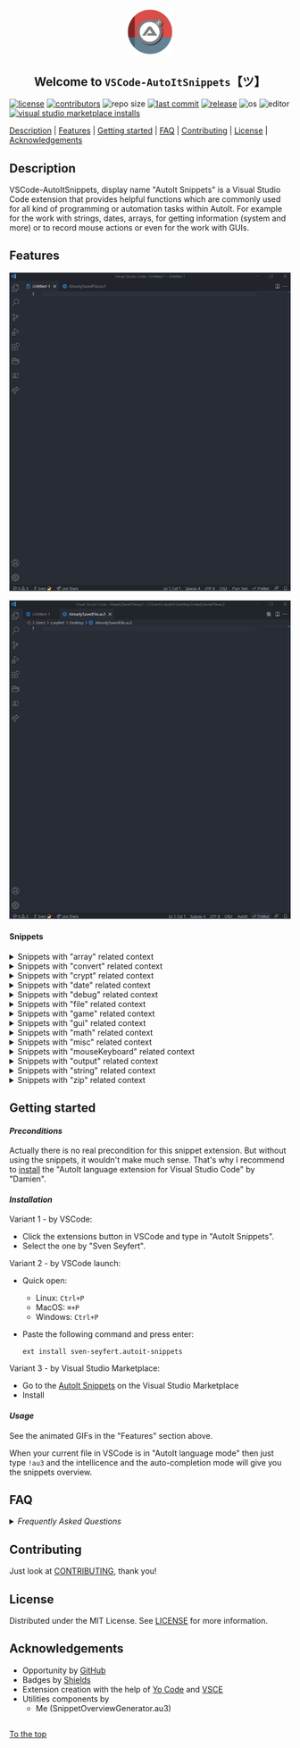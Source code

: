 #####

<p align="center">
    <img src="images/icon.png" width="80" />
    <h2 align="center">Welcome to <code>VSCode-AutoItSnippets</code>【ツ】</h2>
</p>

[![license](https://img.shields.io/badge/license-MIT-ff69b4.svg?style=flat-square&logo=spdx)](https://github.com/Sven-Seyfert/VSCode-AutoItSnippets/blob/main/LICENSE.md)
[![contributors](https://img.shields.io/github/contributors/Sven-Seyfert/VSCode-AutoItSnippets.svg?style=flat-square&logo=github)](https://github.com/Sven-Seyfert/VSCode-AutoItSnippets/graphs/contributors)
![repo size](https://img.shields.io/github/repo-size/Sven-Seyfert/VSCode-AutoItSnippets.svg?style=flat-square&logo=github)
[![last commit](https://img.shields.io/github/last-commit/Sven-Seyfert/VSCode-AutoItSnippets.svg?style=flat-square&logo=github)](https://github.com/Sven-Seyfert/VSCode-AutoItSnippets/commits/main)
[![release](https://img.shields.io/github/release/Sven-Seyfert/VSCode-AutoItSnippets.svg?style=flat-square&logo=github)](https://github.com/Sven-Seyfert/VSCode-AutoItSnippets/releases/latest)
![os](https://img.shields.io/badge/os-windows-yellow.svg?style=flat-square&logo=windows)
![editor](https://img.shields.io/badge/editor-VSCode-blueviolet.svg?style=flat-square&logo=visual-studio-code)
[![visual studio marketplace installs](https://img.shields.io/visual-studio-marketplace/i/sven-seyfert.autoit-snippets?style=flat-square&color=3C873A)]((https://marketplace.visualstudio.com/items?itemName=sven-seyfert.autoit-snippets))

[Description](#description) | [Features](#features) | [Getting started](#getting-started) | [FAQ](#faq) | [Contributing](#contributing) | [License](#license) | [Acknowledgements](#acknowledgements)

## Description

VSCode-AutoItSnippets, display name "AutoIt Snippets" is a Visual Studio Code extension that provides helpful functions which are commonly used for all kind of programming or automation tasks within AutoIt. For example for the work with strings, dates, arrays, for getting information (system and more) or to record mouse actions or even for the work with GUIs.

## Features

![usage](screenshots/usageExample1.gif)

![usage](screenshots/usageExample2.gif)

#### Snippets

<details>
<summary>Snippets with "array" related context</summary>
<p>

| Snippet | Prefix | Description |
| :--- | :--- | :--- |
| ArrayCreate | !au3_arrayCreate | Create and initialize a 1D array as example. |
| ArrayCreate2D | !au3_arrayCreate2D | Create and initialize a 2D array as example. |
| ArrayDisplay | !au3_arrayDisplay | Default _ArrayDisplay with the array name as title. |
| ArrayItemsToString | !au3_arrayItemsToString | Combines all array items to a string. Similar to _ArrayToString function, but simpler. |
| FileContentToArray | !au3_fileContentToArray | File content or multiline string to array. |
| FilterEmptyLinesFromArray | !au3_filterEmptyLinesFromArray | Remove empty strings from array. |
| GetCount | !au3_getCount | Get array index count. |
| SortColumnSequenceOf2dArray | !au3_sortColumnSequenceOf2dArray | Sort column sequence alphabetically of a multidimensional array. |
| TransformToZeroBasedArray | !au3_transformToZeroBasedArray | Transform an array which starts on index one to a zero based array. |

<p>
</details>

<details>
<summary>Snippets with "convert" related context</summary>
<p>

| Snippet | Prefix | Description |
| :--- | :--- | :--- |
| Base64ToBinary | !au3_base64ToBinary | Convert a Base64 string to a binary string (vString). |
| BinaryToBase64 | !au3_binaryToBase64 | Reads a binary file and convert to Base64 string. |
| ConvertBinToInt | !au3_convertBinToInt | Convert binary to integer. |
| ConvertHexToInt | !au3_convertHexToInt | Convert hex to integer. |
| ConvertIntToBin | !au3_convertIntToBin | Convert integer to binary. |
| ConvertIntToHex | !au3_convertIntToHex | Convert integer to hex. |
| ConvertIntToOct | !au3_convertIntToOct | Convert integer to octal number. |
| HexColorInvert | !au3_hexColorInvert | Invert the given hex color. |

<p>
</details>

<details>
<summary>Snippets with "crypt" related context</summary>
<p>

| Snippet | Prefix | Description |
| :--- | :--- | :--- |
| DecryptFromUtf16LittleEndian | !au3_decryptFromUtf16LittleEndian | Decrypt from UTF16 Little Endian (UTF-16LE). |
| DecryptString | !au3_decryptString | Decrypt a encrypted string by your default crypt key to be human readable. |
| EncryptString | !au3_encryptString | Encrypt string by your default crypt key to encrypted unreadable string. |
| EncryptToUtf16LittleEndian | !au3_encryptToUtf16LittleEndian | Encrypt to UTF16 Little Endian (UTF-16LE). |

<p>
</details>

<details>
<summary>Snippets with "date" related context</summary>
<p>

| Snippet | Prefix | Description |
| :--- | :--- | :--- |
| CalendarWeekToDays | !au3_calendarWeekToDays | Get an array of days from the given calendar week. |
| GetDateDiffByBoundary | !au3_getDateDiffByBoundary | Get date diff by boundary (e. g. 90 days from the current day). |
| GetDateTime | !au3_getDateTime | Get current date and time as a timestamp. |
| GetHHMMSSOfSeconds | !au3_getHHMMSSOfSeconds | Get hours, minutes and seconds of given seconds (reverse of _getSecondsOfHHMMSS). |
| GetSecondsOfHHMMSS | !au3_getSecondsOfHHMMSS | Get seconds of given hours, minutes and seconds (reverse of _getHHMMSSOfSeconds). |
| GetTimerDiffInSecOrMin | !au3_getTimerDiffInSecOrMin | Get timer diff in seconds or minutes. |

<p>
</details>

<details>
<summary>Snippets with "debug" related context</summary>
<p>

| Snippet | Prefix | Description |
| :--- | :--- | :--- |
| DoesFunctionExists | !au3_doesFunctionExists | Check function exists by name of the function in the given file. |
| GetListOfAllFunctions | !au3_getListOfAllFunctions | List all functions of the given file to an array. |
| GetListOfAllVariables | !au3_getListOfAllVariables | List all variables of the given file to an array. |

<p>
</details>

<details>
<summary>Snippets with "file" related context</summary>
<p>

| Snippet | Prefix | Description |
| :--- | :--- | :--- |
| AddBackslashToPathEnd | !au3_addBackslashToPathEnd | Ensure trailing backslash for a path. |
| AppendToFile | !au3_appendToFile | Append text to file. |
| CreateFileWithSpecificSize | !au3_createFileWithSpecificSize | Create a dummy file with a specific file size. |
| ExistsNotAllowedCharacters | !au3_existsNotAllowedCharacters | Check string for not allowed characters regarding a file renaming action. |
| FileExistsBranch | !au3_fileExistsBranch | Check condition for file or directory exists. |
| GetFileContent | !au3_getFileContent | Get file content to string. |
| GetFileProperties | !au3_getFileProperties | Get all possible file properties to array. |
| GetFilePropertyValue | !au3_getFilePropertyValue | Get specific file property value. |
| GetFileShare | !au3_getFileShare | Get a list of FileShares as array. |
| GetJustFileExtension | !au3_getJustFileExtension | Get just the file extension of a file name or file path. |
| GetJustFileName | !au3_getJustFileName | Get just the file name of a file path (including the file extension). |
| GetJustPathOfFile | !au3_getJustPathOfFile | Get just the path of a file. |
| IsFileInUse | !au3_isFileInUse | Check is file in use by another process. |
| OpenFolder | !au3_openFolder | Open a given folder. |
| RelativeToAbsolutePath | !au3_relativeToAbsolutePath | Resolve relative path to absolute path. |
| SaveBinaryToFile | !au3_saveBinaryToFile | Create a binary file out of a binary string (vString). See _base64ToBinary function. |
| SetMaxDirectories | !au3_setMaxDirectories | Remove directories until the maximum count of directories is reached (e. g. for log directories with a timestamp as name). |
| SetMaxFiles | !au3_setMaxFiles | Remove files until the maximum count of files is reached (e. g. for log files with a timestamp as name). |
| SortFileByAscOrDesc | !au3_sortFileByAscOrDesc | Sort file content ascending or descending. |
| WriteFile | !au3_writeFile | Create or overwrite a file with the given content. |

<p>
</details>

<details>
<summary>Snippets with "game" related context</summary>
<p>

| Snippet | Prefix | Description |
| :--- | :--- | :--- |
| GetDistanceByPythagoras | !au3_getDistanceByPythagoras | Get the distance from one point to an other point by Pythagoras. |
| IsKeyPressed | !au3_isKeyPressed | Indicates that a key of the keyboard is pressed. Returns the boolean. |
| IsKeyReleased | !au3_isKeyReleased | Indicates that a key of the keyboard was released after it was pressed. Returns the boolean. |
| IsPointPositionBetween | !au3_isPointPositionBetween | Detects whether the position of a point is between two other positions. |

<p>
</details>

<details>
<summary>Snippets with "gui" related context</summary>
<p>

| Snippet | Prefix | Description |
| :--- | :--- | :--- |
| GetLabelSize | !au3_getLabelSize | Get the label size (with or height in pixel). |
| GetMouseWheelMovementDirection | !au3_getMouseWheelMovementDirection | Get the mouse wheel movement direction (mouse wheel detection) on the created GUI. |
| GetRandomColor | !au3_getRandomColor | Get random color as html hex color (#) or as variant color (0x). |
| GetTaskbarHeight | !au3_getTaskbarHeight | Get the height of windows taskbar. |
| GetWindowHandle | !au3_getWindowHandle | Get window handle by title. |
| GuiAllowedInputs | !au3_guiAllowedInputs | Control GUI input data by allowed input values (keystrokes). |
| GuiAnimation | !au3_guiAnimation | Animates GUI appearance or disappearance by specific slide animations. |
| GuiControlCreateBorder | !au3_guiControlCreateBorder | Creates a colored border for a specific control like label or for the whole GUI. |
| GuiFadeIn | !au3_guiFadeIn | Fade GUI window in. |
| GuiFadeOut | !au3_guiFadeOut | Fade GUI window out. |
| GuiInputFilterWMCommand | !au3_guiInputFilterWMCommand | Watch and filter specific GUI input controls by specific RegEx pattern. |
| GuiSetWinToCenter | !au3_guiSetWinToCenter | Set window to center on screen. |
| GuiWindowShakeAsHint | !au3_guiWindowShakeAsHint | Let the window shake a bit as a popup hint. |
| IsFocusOnGui | !au3_isFocusOnGui | Is given GUI in focus (window exists, window is visible, window is enabled and window is active). |
| IsMouseOnGui | !au3_isMouseOnGui | Is mouse over the GUI. |
| SetVisualStateOfStartBar | !au3_setVisualStateOfStartBar | Toggle visual state of the windows start bar. |
| ShowToolTipInfo | !au3_showToolTipInfo | Show tool tip text with padding. |
| StartBarToggle | !au3_startBarToggle | Show or hide windows start bar. |
| ToggleControlVisibility | !au3_toggleControlVisibility | Toggle the visibility of an control depending of it's current state. |

<p>
</details>

<details>
<summary>Snippets with "math" related context</summary>
<p>

| Snippet | Prefix | Description |
| :--- | :--- | :--- |
| Get_GreatestCommonDivisor_LeastCommonMultiple | !au3_get_GreatestCommonDivisor_LeastCommonMultiple | Get 'greatest common divisor' and 'least common multiple' of to numbers. |
| IsNumberOdd | !au3_isNumberOdd | Is number odd or even. |
| KilometresToMiles | !au3_kilometresToMiles | Calculates the miles of given kilometers. |
| MilesToKilometres | !au3_milesToKilometres | Calculates the kilometers of given miles. |

<p>
</details>

<details>
<summary>Snippets with "misc" related context</summary>
<p>

| Snippet | Prefix | Description |
| :--- | :--- | :--- |
| DeleteCurrentScriptAfterRun | !au3_deleteCurrentScriptAfterRun | Delete current script after execution (after run). |
| GetMacOrIpAddress | !au3_getMacOrIpAddress | Get MAC address or if not found the IP address. |
| GetMonitorResolution | !au3_getMonitorResolution | Get monitor resolution data as array. |
| GetProcessPathByPid | !au3_getProcessPathByPid | Get process path by process id (PID). |
| MsgBoxWithoutStop | !au3_msgBoxWithoutStop | Show a message box without stop/pause the program execution. |
| RunProgram | !au3_runProgram | Runs external program with or without parameter in a quite robust way. |
| SetDisplayResolution | !au3_setDisplayResolution | Set display resolution to specific display width and height. |
| TalkOverPcVoice | !au3_talkOverPcVoice | Let the computer read out your text by the use of the SAPI API. |
| Template | !au3_template | Creates a short script template to structure your code. |
| ToggleDesktopIcons | !au3_toggleDesktopIcons | Toggles the visibility of the desktop icons. |

<p>
</details>

<details>
<summary>Snippets with "mouseKeyboard" related context</summary>
<p>

| Snippet | Prefix | Description |
| :--- | :--- | :--- |
| DrawRecordedMouseMovesFromFile | !au3_drawRecordedMouseMovesFromFile | Draw recorded mouse moves (like a curve) from data of a file (see function _recordMouseMovesToConsole). |
| MouseDragAndDrop | !au3_mouseDragAndDrop | Drag and drop mouse action. Mouse click, dragging to the target position and release (drop) mouse key. |
| PressKeyOrSendStringSeveralTimes | !au3_pressKeyOrSendStringSeveralTimes | Press key (keystroke) or send a string several times. |
| RecordMouseMovesToConsole | !au3_recordMouseMovesToConsole | Record mouse move as 'MouseMove(...)' string to console. Which is a preparation step for function _drawRecordedMouseMovesFromFile. |

<p>
</details>

<details>
<summary>Snippets with "output" related context</summary>
<p>

| Snippet | Prefix | Description |
| :--- | :--- | :--- |
| ConsoleWriteUnicodeChars | !au3_consoleWriteUnicodeChars | Write Unicode characters to the console. |
| GetAutoItEnvironmentInfos | !au3_getAutoItEnvironmentInfos | Get AutoIt environment information. |
| GetCommandLineOutput | !au3_getCommandLineOutput | Read command line output (result of a given command) to string. |
| GetComputerInfos | !au3_getComputerInfos | Get computer information. |
| NewLine | !au3_newLine | Get one newline (carriage return and line feed) by default or multiple newlines by optional parameter. |
| Print | !au3_print | Extends the default ConsoleWrite function by a default line break and optionally by start- and trailing pipe sign for better notice of whitespaces. |

<p>
</details>

<details>
<summary>Snippets with "string" related context</summary>
<p>

| Snippet | Prefix | Description |
| :--- | :--- | :--- |
| CreateRandomText | !au3_createRandomText | Create a random text (string based on different modi). |
| GetGuid | !au3_getGuid | Get a valid GUID. |
| GetGuidSegment | !au3_getGuidSegment | Get GUID segment which is used in function _getGuid. |
| GetUniqueMachineGuidString | !au3_getUniqueMachineGuidString | Get unique machine guid as string. |
| NormalizeStringLength | !au3_normalizeStringLength | Normalize string length for a good looking table like output result. |
| SplitStringByCountToArray | !au3_splitStringByCountToArray | Split a long string by defined count to an array. |
| StringProperWithoutSpaces | !au3_stringProperWithoutSpaces | Reformat the given string to proper case without spaces ('This string will be reformated to proper case without spaces' => 'ThisStringWillBeReformatedToProperCaseWithoutSpaces'). |
| StringProperWithSpaces | !au3_stringProperWithSpaces | Reformat the given string to proper case with spaces ('ThisStringWillBeReformatedToStringProperCaseWithSpaces' => 'This String Will Be Reformated To String Proper Case With Spaces'). |

<p>
</details>

<details>
<summary>Snippets with "zip" related context</summary>
<p>

| Snippet | Prefix | Description |
| :--- | :--- | :--- |
| CreateZipArchive | !au3_createZipArchive | Creates a zip archive by windows built in functionality. |
| ExtractZipArchive | !au3_extractZipArchive | Extract a zip archive by windows built in functionality. |
| ExtractZipVia7z | !au3_extractZipVia7z | Extract zip archive by 7z call. |

<p>
</details>

## Getting started

#### *Preconditions*

Actually there is no real precondition for this snippet extension.
But without using the snippets, it wouldn't make much sense.
That's why I recommend to [install](https://marketplace.visualstudio.com/items?itemName=Damien.autoit) the "AutoIt language extension for Visual Studio Code" by "Damien".

#### *Installation*

Variant 1 - by VSCode:

- Click the extensions button in VSCode and type in "AutoIt Snippets".
- Select the one by "Sven Seyfert".

Variant 2 - by VSCode launch:

- Quick open:
  - Linux: `Ctrl+P`
  - MacOS: `⌘+P`
  - Windows: `Ctrl+P`
- Paste the following command and press enter:

  ```
  ext install sven-seyfert.autoit-snippets
  ```

Variant 3 - by Visual Studio Marketplace:

- Go to the [AutoIt Snippets](https://marketplace.visualstudio.com/items?itemName=sven-seyfert.autoit-snippets) on the Visual Studio Marketplace
- Install

#### *Usage*

See the animated GIFs in the "Features" section above.

When your current file in VSCode is in "AutoIt language mode" then just type `!au3` and the intellicence and the auto-completion mode will give you the snippets overview.

## FAQ

<details>
<summary><i>Frequently Asked Questions</i></summary><br>

  <details>
  <summary><code>1. How to [...]</code></summary><p>

  **Q:** Is there a frequently asked question already?<br>
  **A:** No, not yet.

  <br></p></details>

  <details>
  <summary><code>2. How to [...]</code></summary><p>

  **Q:** [...]?<br>
  **A:** [...].

  <br></p></details>

</details>

## Contributing

Just look at [CONTRIBUTING](https://github.com/Sven-Seyfert/VSCode-AutoItSnippets/blob/main/docs/CONTRIBUTING.md), thank you!

## License

Distributed under the MIT License. See [LICENSE](https://github.com/Sven-Seyfert/VSCode-AutoItSnippets/blob/main/LICENSE.md) for more information.

## Acknowledgements

- Opportunity by [GitHub](https://github.com)
- Badges by [Shields](https://shields.io)
- Extension creation with the help of [Yo Code](https://github.com/Microsoft/vscode-generator-code) and [VSCE](https://github.com/microsoft/vscode-vsce)
- Utilities components by
  - Me (SnippetOverviewGenerator.au3)

##

[To the top](#)
